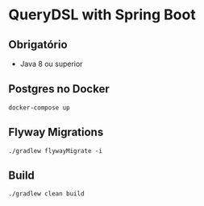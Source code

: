 # QueryDSL with Spring Boot

## Obrigatório

- Java 8 ou superior

## Postgres no Docker
```console
docker-compose up
```

## Flyway Migrations
```console
./gradlew flywayMigrate -i
```

## Build 
```console
./gradlew clean build
```